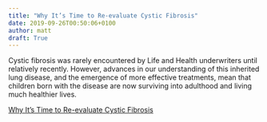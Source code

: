 ```yaml
---
title: "Why It’s Time to Re-evaluate Cystic Fibrosis"
date: 2019-09-26T00:50:06+0100
author: matt
draft: True
---
```

Cystic fibrosis was rarely encountered by Life and Health underwriters until relatively recently. However, advances in our understanding of this inherited lung disease, and the emergence of more effective treatments, mean that children born with the disease are now surviving into adulthood and living much healthier lives.

[ Why It’s Time to Re-evaluate Cystic Fibrosis ]( http://www.genre.com/knowledge/blog/why-it-is-time-to-re-evaluate-cystic-fibrosis-en.html )
